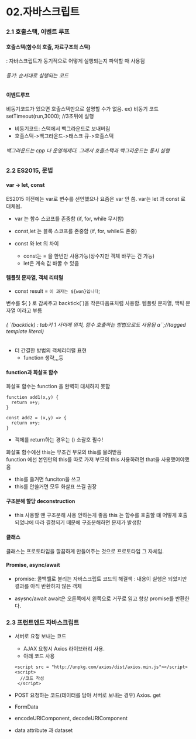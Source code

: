 02.자바스크립트
==========
### 2.1 호출스택, 이벤트 루프

#### 호출스택(함수의 호출, 자료구조의 스택)
: 자바스크립트가 동기적으로 어떻게 실행되는지 파악할 때 사용됨
###### 동기: 순서대로 실행되는 코드

#### 이벤트루프
비동기코드가 있으면 호출스택만으로 설명할 수가 없음. ex) 비동기 코드 setTimeout(run,3000); //3초뒤에 실행

- 비동기코드: 스택에서 백그라운드로 보내버림 
- 호출스택->백그라운드->태스크 큐->호출스택

###### 백그라운드는 cpp 나 운영체제다. 그래서 호출스택과 백그라운드는 동시 실행<br>



### 2.2 ES2015, 문법

#### var -> let, const
ES2015 이전에는 var로 변수를 선언했으나 요즘은 var 안 씀. var는 let 과 const 로 대체됨.

- var 는 함수 스코프를 존중함 (if, for, while 무시함)
- const,let 는 블록 스코프를 존중함 (if, for, while도 존중)

- const 와 let 의 차이
  - const는 = 을 한번만 사용가능(상수지만 객체 바꾸는 건 가능)
  - let은 계속 값 바꿀 수 있음


#### 템플릿 문자열, 객체 리터럴
- const result = `이 과자는 ${won}입니다`;

변수를  ${  } 로 감싸주고 backtick(`)을 작은따옴표처럼 사용함. 템플릿 문자열, 백틱 문자열 이라고 부름
###### ( `(backtick) : tab키 1 사이에 위치, 함수 호출하는 방법으로도 사용됨 a``;//tagged template literal)

- 더 간결한 방법의 객체리터럴 표현
  - function 생략,,,등
  
  
#### function과 화살표 함수
화살표 함수는 function 을 완벽히 대체하지 못함
```
function add1(x,y) {
  return x+y;
}

const add2 = (x,y) => {
  return x+y;
}
```
- 객체를 return하는 경우는 () 소괄호 필수! 

화살표 함수에선 this는 무조건 부모의 this를 물려받음   
function 에선 본인만의 this를 따로 가져 부모의 this 사용하려면 that을 사용했어야했음

- this를 쓸거면 funciton을 쓰고 
- this를 안쓸거면 모두 화살표 쓰길 권장


#### 구조분해 할당 deconstruction

- this 사용할 땐 구조분해 사용 안하는게 좋음
this 는 함수를 호출할 떄 어떻게 호출되었냐에 따라 결정되기 때문에 구조분해하면 문제가 발생함


#### 클래스
클래스는 프로토타입을 깔끔하게 만들어주는 것으로 프로토타입 그 자체임.


#### Promise, async/await
- promise: 콜백헬로 불리는 자바스크립트 코드의 해결책
: 내용이 실행은 되었지만 결과를 아직 반환하지 않은 객체

- asysnc/await
await은 오른쪽에서 왼쪽으로 거꾸로 읽고 항상 promise를 반환한다.



### 2.3 프런트엔드 자바스크립트
- 서버로 요청 보내는 코드
  - AJAX 요청시 Axios 라이브러리 사용.
  - 아래 코드 사용
  ``` 
  <script src = "http://unpkg.com/axios/dist/axios.min.js"></script>
  <script>
    //코드 작성
   </script>
   ```

- POST 요청하는 코드(데이터를 담아 서버로 보내는 경우)
Axios. get

- FormData
- encodeURIComponent, decodeURIComponent
- data attribute 과 dataset



